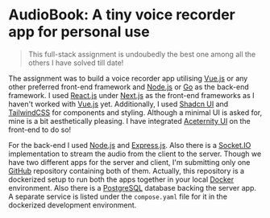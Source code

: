 # AudioBook: A tiny voice recorder app for personal use

> This full-stack assignment is undoubedly the best one among all the others I have solved till date!

The assignment was to build a voice recorder app utilising [Vue.js](https://vuejs.org/) or any other preferred front-end framework and [Node.js](https://nodejs.org/en) or [Go](https://go.dev/) as the back-end framework. I used [React.js](https://react.dev/) under [Next.js](https://nextjs.org/) as the front-end frameworks as I haven't worked with [Vue.js](https://vuejs.org/) yet. Additionally, I used [Shadcn UI](https://ui.shadcn.com/) and [TailwindCSS](https://tailwindcss.com/) for components and styling. Although a minimal UI is asked for, mine is a bit aesthetically pleasing. I have integrated [Aceternity UI](https://ui.aceternity.com/) on the front-end to do so!

For the back-end I used [Node.js](https://nodejs.org/en) and [Express.js](https://expressjs.com/). Also there is a [Socket.IO](https://socket.io/) implementation to stream the audio from the client to the server.  Though we have two different apps for the server and client, I'm submitting only one [GitHub](https://github.com/arkachego/audiobook) repository containing both of them. Actually, this repository is a dockerized setup to run both the apps together in your local [Docker](https://www.docker.com/) environment. Also there is a [PostgreSQL](https://www.postgresql.org/) database backing the server app. A separate service is listed under the `compose.yaml` file for it in the dockerized development environment.
